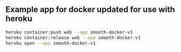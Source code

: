 ## Example app for docker updated for use with heroku

```bash
heroku container:push web --app smooth-docker-v1
heroku container:release web --app smooth-docker-v1
heroku open --app smooth-docker-v1
```
